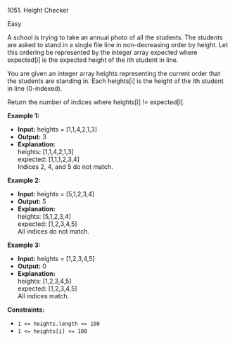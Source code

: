 1051\. Height Checker

Easy

A school is trying to take an annual photo of all the students. The students are asked to stand in a single file line in non-decreasing order by height. Let this ordering be represented by the integer array expected where expected[i] is the expected height of the ith student in line.

You are given an integer array heights representing the current order that the students are standing in. Each heights[i] is the height of the ith student in line (0-indexed).

Return the number of indices where heights[i] != expected[i].

**Example 1:**

- **Input:** heights = [1,1,4,2,1,3]
- **Output:** 3
- **Explanation:** \
  heights:  [1,1,4,2,1,3]\
  expected: [1,1,1,2,3,4]\
  Indices 2, 4, and 5 do not match.

**Example 2:**

- **Input:** heights = [5,1,2,3,4]
- **Output:** 5
- **Explanation:** \
  heights:  [5,1,2,3,4]\
  expected: [1,2,3,4,5]\
  All indices do not match.

**Example 3:**

- **Input:** heights = [1,2,3,4,5]
- **Output:** 0
- **Explanation:** \
  heights:  [1,2,3,4,5]\
  expected: [1,2,3,4,5]\
  All indices match.

**Constraints:**

- <code>1 <= heights.length <= 100</code>
- <code>1 <= heights[i] <= 100</code>



